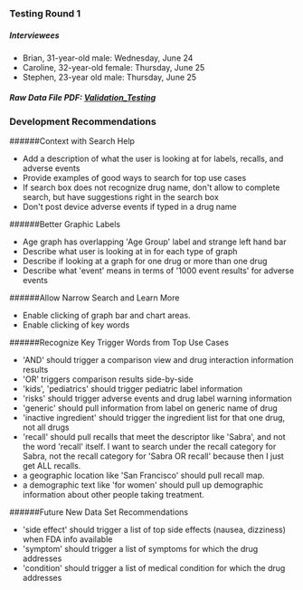 ### Testing Round 1
##### Interviewees
* Brian, 31-year-old male: Wednesday, June 24
* Caroline, 32-year-old female: Thursday, June 25
* Stephen, 23-year old male: Thursday, June 25

##### Raw Data File PDF:  [Validation_Testing](https://github.com/SRA-18F-GSA-Agile-Services/checkFDA/blob/dev/project_resources/User_Centered_Design_Process/Testing/Testing_Artifactsb/Validation_Testing_Round1_Excel.pdf)

### Development Recommendations
######Context with Search Help
* Add a description of what the user is looking at for labels, recalls, and adverse events
* Provide examples of good ways to search for top use cases
* If search box does not recognize drug name, don't allow to complete search, but have suggestions right in the search box
* Don't post device adverse events if typed in a drug name

######Better Graphic Labels 
* Age graph has overlapping 'Age Group' label and strange left hand bar
* Describe what user is looking at in for each type of graph
* Describe if looking at a graph for one drug or more than one drug
* Describe what 'event' means in terms of '1000 event results' for adverse events

######Allow Narrow Search and Learn More
* Enable clicking of graph bar and chart areas.
* Enable clicking of key words

######Recognize Key Trigger Words from Top Use Cases
* 'AND' should trigger a comparison view and drug interaction information results
* 'OR' triggers comparison results side-by-side
* 'kids', 'pediatrics' should trigger pediatric label information
* 'risks' should trigger adverse events and drug label warning information
* 'generic' should pull information from label on generic name of drug
* 'inactive ingredient' should trigger the ingredient list for that one drug, not all drugs
* 'recall' should pull recalls that meet the descriptor like 'Sabra', and not the word 'recall' itself. I want to search under the recall category for Sabra, not the recall category for 'Sabra OR recall' because then I just get ALL recalls.
* a geographic location like 'San Francisco' should pull recall map. 
* a demographic text like 'for women' should pull up demographic information about other people taking treatment.

######Future New Data Set Recommendations
* 'side effect' should trigger a list of top side effects (nausea, dizziness) when FDA info available
* 'symptom' should trigger a list of symptoms for which the drug addresses
* 'condition' should trigger a list of medical condition for which the drug addresses


